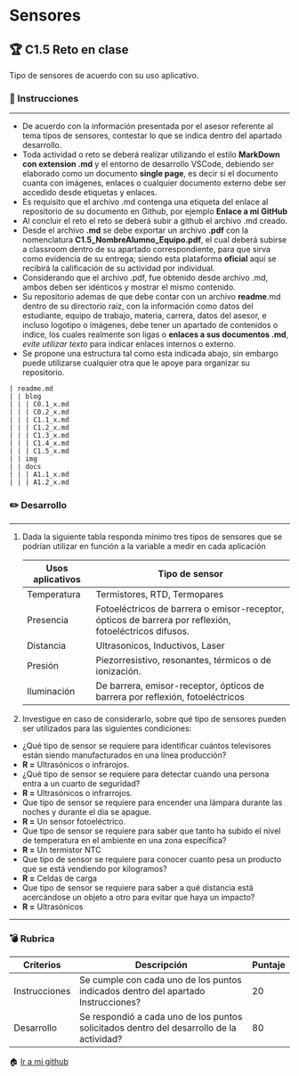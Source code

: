 # Sensores

## :trophy: C1.5 Reto en clase

Tipo de sensores de acuerdo con su uso aplicativo.

### :blue_book: Instrucciones

___

- De acuerdo con la información presentada por el asesor referente al tema tipos de sensores, contestar lo que se indica dentro del apartado desarrollo.
- Toda actividad o reto se deberá realizar utilizando el estilo **MarkDown con extension .md** y el entorno de desarrollo VSCode, debiendo ser elaborado como un documento **single page**, es decir si el documento cuanta con imágenes, enlaces o cualquier documento externo debe ser accedido desde etiquetas y enlaces.
- Es requisito que el archivo .md contenga una etiqueta del enlace al repositorio de su documento en Github, por ejemplo **Enlace a mi GitHub**
- Al concluir el reto el reto se deberá subir a github el archivo .md creado.
- Desde el archivo **.md** se debe exportar un archivo **.pdf** con la nomenclatura **C1.5_NombreAlumno_Equipo.pdf**, el cual deberá subirse a classroom dentro de su apartado correspondiente, para que sirva como evidencia de su entrega; siendo esta plataforma **oficial** aquí se recibirá la calificación de su actividad por individual.
- Considerando que el archivo .pdf, fue obtenido desde archivo .md, ambos deben ser idénticos y mostrar el mismo contenido.
- Su repositorio ademas de que debe contar con un archivo **readme**.md dentro de su directorio raíz, con la información como datos del estudiante, equipo de trabajo, materia, carrera, datos del asesor, e incluso logotipo o imágenes, debe tener un apartado de contenidos o indice, los cuales realmente son ligas o **enlaces a sus documentos .md**, _evite utilizar texto_ para indicar enlaces internos o externo.
- Se propone una estructura tal como esta indicada abajo, sin embargo puede utilizarse cualquier otra que le apoye para organizar su repositorio.  
``` 
| readme.md
| | blog
| | | C0.1_x.md
| | | C0.2_x.md
| | | C1.1_x.md
| | | C1.2_x.md
| | | C1.3_x.md
| | | C1.4_x.md
| | | C1.5_x.md
| | img
| | docs
| | | A1.1_x.md
| | | A1.2_x.md
```

### :pencil2: Desarrollo
___

1. Dada la siguiente tabla responda mínimo tres tipos de sensores que se podrían utilizar en función a la variable a medir en cada aplicación

    Usos aplicativos | Tipo de sensor |
    ---------|----------|
    Temperatura | Termistores, RTD, Termopares|
    Presencia | Fotoeléctricos de barrera o emisor-receptor,  ópticos de barrera por reflexión, fotoeléctricos difusos.|
    Distancia | Ultrasonicos, Inductivos, Laser|
    Presión | Piezorresistivo,  resonantes, térmicos o de ionización.|
    Iluminación | De barrera, emisor-receptor, ópticos de barrera por reflexión, fotoeléctricos|

2. Investigue en caso de considerarlo, sobre qué tipo de sensores pueden ser utilizados para las siguientes condiciones:
  - ¿Qué tipo de sensor se requiere para identificar cuántos televisores están siendo manufacturados en una línea producción?
  - **R =** Ultrasónicos o infrarojos. 
  - ¿Qué tipo de sensor se requiere para  detectar cuando una persona entra a un cuarto de seguridad?
  - **R =** Ultrasónicos o infrarrojos.
  - Que tipo de sensor se requiere para  encender una lámpara durante las noches y durante el dia se apague.
  - **R =** Un sensor fotoeléctrico. 
  - Que tipo de sensor se requiere para saber que tanto ha subido el nivel de temperatura en el ambiente en una zona específica?
  - **R =** Un termistor NTC
  - Que tipo de sensor se requiere para conocer cuanto pesa un producto que se está vendiendo por kilogramos?
  - **R =** Celdas de carga
  - Que tipo de sensor se requiere para saber a qué distancia está acercándose un objeto a otro para evitar que haya un impacto?
  - **R =** Ultrasónicos 

___

### :bomb: Rubrica

| Criterios     | Descripción                                                                                  | Puntaje |
| ------------- | -------------------------------------------------------------------------------------------- | ------- |
| Instrucciones | Se cumple con cada uno de los puntos indicados dentro del apartado Instrucciones?            | 20 |
| Desarrollo    | Se respondió a cada uno de los puntos solicitados dentro del desarrollo de la actividad?     | 80      |

:house: [Ir a mi github](https://github.com/Gabriel123x/Sistemas_Programables.git)